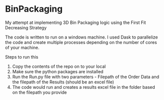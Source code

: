 # BinPackaging
My attempt at implementing 3D Bin Packaging logic using the First Fit Decreasing Strategy

The code is written to run on a windows machine. I used Dask to parallelize the code and create multiple processes 
depending on the number of cores of your machine. 

Steps to run this

1. Copy the contents of the repo on to your local
2. Make sure the python packages are installed
3. Run the Run.py file with two parameters - Filepath of the Order Data and the filepath of the Results (should be an excel file)
4. The code would run and creates a results excel file in the folder based on the filepath you provide


